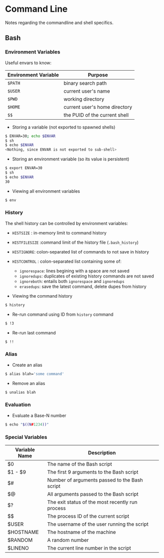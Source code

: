 # Command Line

Notes regarding the commandline and shell specifics.

## Bash

### Environment Variables

Useful envars to know:

Environment Variable | Purpose
-------------------- | -----------------------------
`$PATH`              | binary search path
`$USER`              | current user's name
`$PWD`               | working directory
`$HOME`              | current user's home directory
`$$`                 | the PUID of the current shell

- Storing a variable (not exported to spawned shells)

```bash
$ ENVAR=30; echo $ENVAR
$ sh
$ echo $ENVAR
<Nothing, since ENVAR is not exported to sub-shell>
```

- Storing an environment variable (so its value is persistent)

```bash
$ export ENVAR=30
$ sh
$ echo $ENVAR
30
```

- Viewing all environment variables

```bash
$ env
```

### History

The shell history can be controlled by environment variables:

- `HISTSIZE` : in-memory limit to command history
- `HISTFILESIZE` :command limit of the history file (`.bash_history`)
- `HISTIGNORE`: colon-separated list of commands to not save in history
- `HISTCONTROL` : colon-separated list containing some of:

  - `ignorespace`: lines begining with a space are not saved
  - `ignoredups`: duplicates of existing history commands are not saved
  - `ignoreboth`: entails both `ignorespace` and `ignoredups`
  - `erasedups`: save the latest command, delete dupes from history

- Viewing the command history

```bash
$ history
```

- Re-run command using ID from `history` command

```bash
$ !3
```

- Re-run last command

```bash
$ !!
```

### Alias

- Create an alias

```bash
$ alias blah='some command'
```

- Remove an alias

```bash
$ unalias blah
```

### Evaluation

- Evaluate a Base-N number

```bash
$ echo "$((N#1234))"
```

### Special Variables

Variable Name | Description
------------- | ------------------------------------------------
$0            | The name of the Bash script
\$1 - \$9     | The first 9 arguments to the Bash script
$#            | Number of arguments passed to the Bash script
$@            | All arguments passed to the Bash script
$?            | The exit status of the most recently run process
$$            | The process ID of the current script
$USER         | The username of the user running the script
$HOSTNAME     | The hostname of the machine
$RANDOM       | A random number
$LINENO       | The current line number in the script
